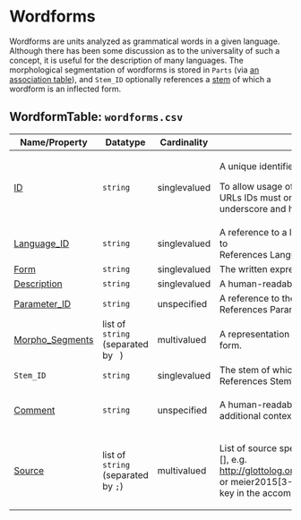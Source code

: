 # Wordforms

Wordforms are units analyzed as grammatical words in a given language.
Although there has been some discussion as to the universality of such a concept, it is useful for the description of many languages.
The morphological segmentation of wordforms is stored in `Parts` (via [an association table](../wordformparts)), and `Stem_ID` optionally references a [stem](../stems) of which a wordform is an inflected form.

## WordformTable: `wordforms.csv`

Name/Property | Datatype | Cardinality | Description
 --- | --- | --- | --- 
[ID](http://cldf.clld.org/v1.0/terms.rdf#id) | `string` | singlevalued | <div> <p>A unique identifier for a row in a table.</p> <p> To allow usage of identifiers as path components of URLs IDs must only contain alphanumeric characters, underscore and hyphen. </p> </div> 
[Language_ID](http://cldf.clld.org/v1.0/terms.rdf#languageReference) | `string` | singlevalued | A reference to a language (or variety) the form belongs to<br>References LanguageTable
[Form](http://cldf.clld.org/v1.0/terms.rdf#form) | `string` | singlevalued | The written expression of the form.
[Description](http://cldf.clld.org/v1.0/terms.rdf#description) | `string` | singlevalued | A human-readable description
[Parameter_ID](http://cldf.clld.org/v1.0/terms.rdf#parameterReference) | `string` | unspecified | A reference to the meaning denoted by the form<br>References ParameterTable
[Morpho_Segments](http://cldf.clld.org/v1.0/terms.rdf#segments) | list of `string` (separated by ` `) | multivalued | A representation of the morphologically segmented form.
`Stem_ID` | `string` | singlevalued | The stem of which this wordform is an inflected form. References StemTable (stems.csv)
[Comment](http://cldf.clld.org/v1.0/terms.rdf#comment) | `string` | unspecified | <div> <p> A human-readable comment on a resource, providing additional context. </p> </div> 
[Source](http://cldf.clld.org/v1.0/terms.rdf#source) | list of `string` (separated by `;`) | multivalued | <div> <p>List of source specifications, of the form &lt;source_ID&gt;[], e.g. http://glottolog.org/resource/reference/id/318814[34], or meier2015[3-12] where meier2015 is a citation key in the accompanying BibTeX file.</p> </div> 
